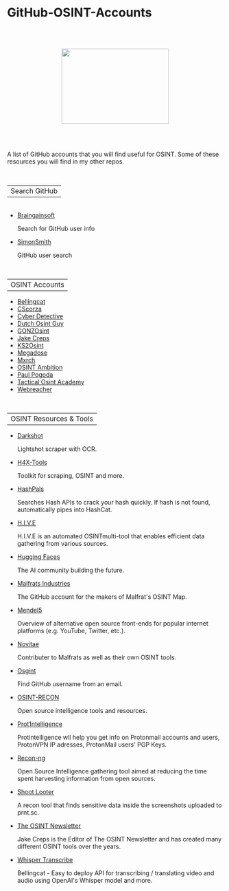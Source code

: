 # GitHub-OSINT-Accounts
<br></br>
<p align="center">
  <img width="250" height="175" src="https://www.cqcore.uk/wp-content/uploads/2024/06/Screenshot-2024-06-13-122030.png">
</p>
<br></br>
<p>A list of GitHub accounts that you will find useful for OSINT. Some of these resources you will find in my other repos.</p>
<table>
    <tr>
        <td>Search GitHub</td>
    </tr>
</table>
<ul>
    <li><a href="https://braingainsoft.com/gh/index.html">Braingainsoft</a></li>
     <p>Search for GitHub user info</p>
    <li><a href="https://simonsmith.github.io/github-user-search/#/search">SimonSmith</a></li>
     <p>GitHub user search</p>
</ul>
<br/>
<table>
  <tr>
    <td>OSINT Accounts</td>
  </tr>
</table>
<ul>
  <li><a href="https://github.com/bellingcat">Bellingcat</a></li>
  <li><a href="https://github.com/CScorza">CScorza</a></li>
  <li><a href="https://github.com/cipher387">Cyber Detective</a></li>
  <li><a href="https://github.com/dutchosintguy">Dutch Osint Guy</a></li>
  <li><a href="https://github.com/GONZOsint">GONZOsint</a></li>
  <li><a href="https://github.com/jakecreps">Jake Creps</a></li>
  <li><a href="https://github.com/K2SOsint">KS2Osint</a></li>
  <li><a href="https://github.com/megadose/">Megadose</a></li>
  <li><a href="https://github.com/mxrch/">Mxrch</a></li>
  <li><a href="https://github.com/osintambition">OSINT Ambition</a></li>
  <li><a href="https://github.com/paulpogoda">Paul Pogoda</a></li>
  <li><a href="https://github.com/orgs/TacticalOsintAcademy/repositories">Tactical Osint Academy</a></li>
  <li><a href="https://github.com/WebBreacher">Webreacher</a></li>
</ul>  
<br/>
<table>
    <tr>
        <td>OSINT Resources & Tools</td>
    </tr>
</table>
<ul>
 <li><a href="https://github.com/mxrch/darkshot">Darkshot</a></li>
  <p>Lightshot scraper with OCR.</p>
 <li><a href="https://github.com/vil/H4X-Tools/blob/master/readme.md">H4X-Tools</a></li>
  <p>Toolkit for scraping, OSINT and more.</p>
 <li><a href="https://github.com/HashPals/Search-That-Hash">HashPals</a></li>
   <p>Searches Hash APIs to crack your hash quickly. If hash is not found, automatically pipes into HashCat.</p>
 <li><a href="https://github.com/Shad0w-ops/H.I.V.E">H.I.V.E</a></li>
  <p>H.I.V.E is an automated OSINTmulti-tool that enables efficient data gathering from various sources.</p>
 <li><a href="https://github.com/huggingface">Hugging Faces</a></li>
  <p>The AI community building the future.</p> 
 <li><a href="https://github.com/Malfrats">Malfrats Industries</a></li>
  <p>The GitHub account for the makers of Malfrat's OSINT Map.</p>
 <li><a href="https://github.com/mendel5/alternative-front-ends">Mendel5</a></li>
  <p>Overview of alternative open source front-ends for popular internet platforms (e.g. YouTube, Twitter, etc.).</p>
 <li><a href="https://github.com/novitae">Novitae</a></li>
  <p>Contributer to Malfrats as well as their own OSINT tools.</p> 
 <li><a href="https://github.com/hippiiee/osgint">Osgint</a></li> 
  <p>Find GitHub username from an email.</p>
 <li><a href="https://github.com/T43cr0wl3r/OSINT-RECON">OSINT-RECON</a></li>
  <p>Open source intelligence tools and resources.</p>
 <li><a href="https://github.com/C3n7ral051nt4g3ncy/Prot1ntelligence">Prot1ntelligence</a></li>
  <p>Protintelligence wll help you get info on Protonmail accounts and users, ProtonVPN IP adresses, ProtonMail users' PGP Keys.</p>
 <li><a href="https://github.com/lanmaster53/recon-ng">Recon-ng</a></li>
  <p>Open Source Intelligence gathering tool aimed at reducing the time spent harvesting information from open sources.</p>  
 <li><a href="https://github.com/utkusen/shotlooter">Shoot Looter</a></li>
  <p>A recon tool that finds sensitive data inside the screenshots uploaded to prnt.sc.</p>
 <li><a href="https://github.com/The-OSINT-Newsletter">The OSINT Newsletter</a></li> 
  <p>Jake Creps is the Editor of The OSINT Newsletter and has created many different OSINT tools over the years.</p> 
 <li><a href="https://github.com/bellingcat/whisperbox-transcribe">Whisper Transcribe</a></li>  
  <p>Bellingcat - Easy to deploy API for transcribing / translating video and audio using OpenAI's Whisper model and more.</p>
</ul>
<br/>

